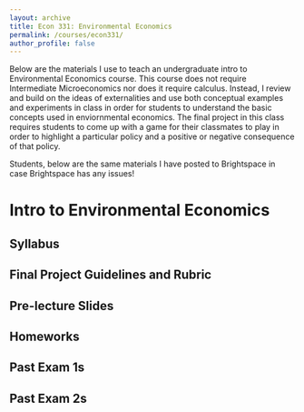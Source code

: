 ```yaml
---
layout: archive
title: Econ 331: Environmental Economics
permalink: /courses/econ331/
author_profile: false
---
```

Below are the materials I use to teach an undergraduate intro to Environmental Economics course. This course does not require Intermediate Microeconomics nor does it require calculus. Instead, I review and build on the ideas of externalities and use both conceptual examples and experiments in class in order for students to understand the basic concepts used in enviornmental economics. The final project in this class requires students to come up with a game for their classmates to play in order to highlight a particular policy and a positive or negative consequence of that policy.

Students, below are the same materials I have posted to Brightspace in case Brightspace has any issues!



# Intro to Environmental Economics

## Syllabus

## Final Project Guidelines and Rubric

## Pre-lecture Slides

## Homeworks

## Past Exam 1s

## Past Exam 2s


